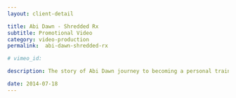 ```yaml
---
layout: client-detail

title: Abi Dawn - Shredded Rx
subtitle: Promotional Video
category: video-production
permalink:  abi-dawn-shredded-rx

# vimeo_id:

description: The story of Abi Dawn journey to becoming a personal trainer.

date: 2014-07-18
---
```


